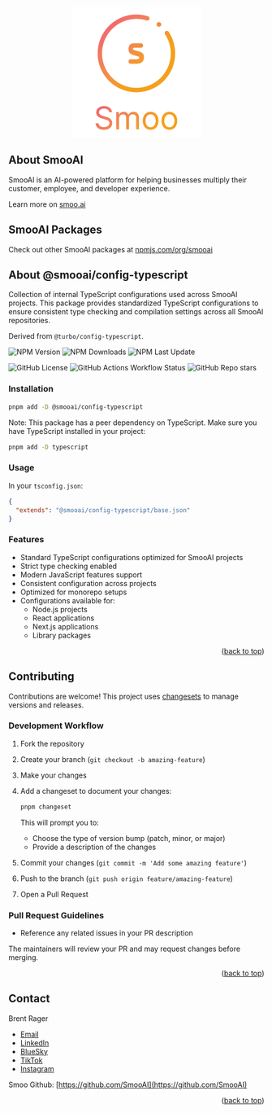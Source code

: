 <!-- Improved compatibility of back to top link: See: https://github.com/othneildrew/Best-README-Template/pull/73 -->

<a name="readme-top"></a>

<br />
<div align="center">
  <a href="https://smoo.ai">
    <img src="images/logo.png" alt="SmooAI Logo" />
  </a>
</div>

<!-- ABOUT THE PROJECT -->

## About SmooAI

SmooAI is an AI-powered platform for helping businesses multiply their customer, employee, and developer experience.

Learn more on [smoo.ai](https://smoo.ai)

## SmooAI Packages

Check out other SmooAI packages at [npmjs.com/org/smooai](https://www.npmjs.com/org/smooai)

## About @smooai/config-typescript

Collection of internal TypeScript configurations used across SmooAI projects. This package provides standardized TypeScript configurations to ensure consistent type checking and compilation settings across all SmooAI repositories.

Derived from `@turbo/config-typescript`.

![NPM Version](https://img.shields.io/npm/v/%40smooai%2Fconfig-typescript?style=for-the-badge)
![NPM Downloads](https://img.shields.io/npm/dw/%40smooai%2Fconfig-typescript?style=for-the-badge)
![NPM Last Update](https://img.shields.io/npm/last-update/%40smooai%2Fconfig-typescript?style=for-the-badge)

![GitHub License](https://img.shields.io/github/license/SmooAI/config-typescript?style=for-the-badge)
![GitHub Actions Workflow Status](https://img.shields.io/github/actions/workflow/status/SmooAI/config-typescript/release.yml?style=for-the-badge)
![GitHub Repo stars](https://img.shields.io/github/stars/SmooAI/config-typescript?style=for-the-badge)

### Installation

```sh
pnpm add -D @smooai/config-typescript
```

Note: This package has a peer dependency on TypeScript. Make sure you have TypeScript installed in your project:

```sh
pnpm add -D typescript
```

### Usage

In your `tsconfig.json`:

```json
{
  "extends": "@smooai/config-typescript/base.json"
}
```

### Features

- Standard TypeScript configurations optimized for SmooAI projects
- Strict type checking enabled
- Modern JavaScript features support
- Consistent configuration across projects
- Optimized for monorepo setups
- Configurations available for:
  - Node.js projects
  - React applications
  - Next.js applications
  - Library packages

<p align="right">(<a href="#readme-top">back to top</a>)</p>

## Contributing

Contributions are welcome! This project uses [changesets](https://github.com/changesets/changesets) to manage versions and releases.

### Development Workflow

1. Fork the repository
2. Create your branch (`git checkout -b amazing-feature`)
3. Make your changes
4. Add a changeset to document your changes:
   ```sh
   pnpm changeset
   ```
   This will prompt you to:
   - Choose the type of version bump (patch, minor, or major)
   - Provide a description of the changes

5. Commit your changes (`git commit -m 'Add some amazing feature'`)
6. Push to the branch (`git push origin feature/amazing-feature`)
7. Open a Pull Request

### Pull Request Guidelines

- Reference any related issues in your PR description

The maintainers will review your PR and may request changes before merging.


<!-- CONTACT -->

<p align="right">(<a href="#readme-top">back to top</a>)</p>

## Contact

Brent Rager 
- [Email](mailto:brent@smoo.ai)
- [LinkedIn](https://www.linkedin.com/in/brentrager/)
- [BlueSky](https://bsky.app/profile/brentragertech.bsky.social)
- [TikTok](https://www.tiktok.com/@brentragertech)
- [Instagram](https://www.instagram.com/brentragertech/)

Smoo Github: [https://github.com/SmooAI](https://github.com/SmooAI)

<p align="right">(<a href="#readme-top">back to top</a>)</p>
